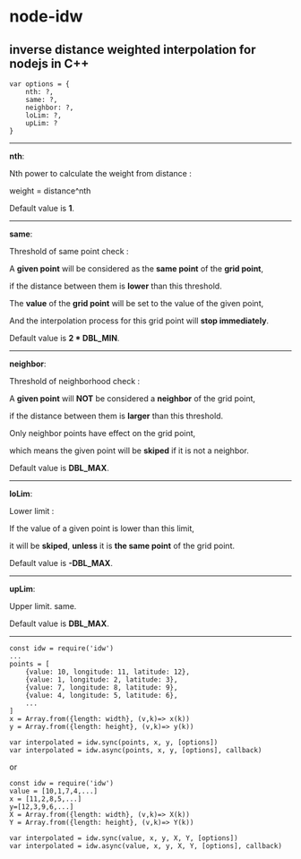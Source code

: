# node-idw
inverse distance weighted interpolation for nodejs in C++
-----

````
var options = {
    nth: ?,
    same: ?,
    neighbor: ?,
    loLim: ?,
    upLim: ?
}
````
--------

**nth**: 

Nth power to calculate the weight from distance :

weight = distance^nth

Default value is **1**.

--------

**same**: 

Threshold of same point check : 

A **given point** will be considered as the **same point** of the **grid point**,

if the distance between them is **lower** than this threshold.

The **value** of the **grid point** will be set to the value of the given point,

And the interpolation process for this grid point will **stop immediately**.

Default value is **2 * DBL_MIN**.

--------


**neighbor**:

Threshold of neighborhood check :

A **given point** will **NOT** be considered a **neighbor** of the grid point,

if the distance between them is **larger** than this threshold.

Only neighbor points have effect on the grid point,

which means the given point will be **skiped** if it is not a neighbor.

Default value is **DBL_MAX**.

--------


**loLim**: 

Lower limit :

If the value of a given point is lower than this limit,
 
it will be **skiped**, **unless** it is **the same point** of the grid point.

Default value is **-DBL_MAX**.

--------

**upLim**: 

Upper limit. same.

Default value is **DBL_MAX**.

--------
````
const idw = require('idw')
...
points = [
    {value: 10, longitude: 11, latitude: 12},
    {value: 1, longitude: 2, latitude: 3},
    {value: 7, longitude: 8, latitude: 9},
    {value: 4, longitude: 5, latitude: 6},
    ...
]
x = Array.from({length: width}, (v,k)=> x(k))
y = Array.from({length: height}, (v,k)=> y(k))

var interpolated = idw.sync(points, x, y, [options])
var interpolated = idw.async(points, x, y, [options], callback)
````

or


````
const idw = require('idw')
value = [10,1,7,4,...]
x = [11,2,8,5,...]
y=[12,3,9,6,...]
X = Array.from({length: width}, (v,k)=> X(k))
Y = Array.from({length: height}, (v,k)=> Y(k))

var interpolated = idw.sync(value, x, y, X, Y, [options])
var interpolated = idw.async(value, x, y, X, Y, [options], callback)
````

